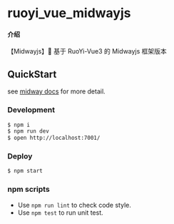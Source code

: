# ruoyi_vue_midwayjs

#### 介绍

【Midwayjs】🎉 基于 RuoYi-Vue3 的 Midwayjs 框架版本

## QuickStart

<!-- add docs here for user -->

see [midway docs][midway] for more detail.

### Development

```bash
$ npm i
$ npm run dev
$ open http://localhost:7001/
```

### Deploy

```bash
$ npm start
```

### npm scripts

- Use `npm run lint` to check code style.
- Use `npm test` to run unit test.

[midway]: https://midwayjs.org
